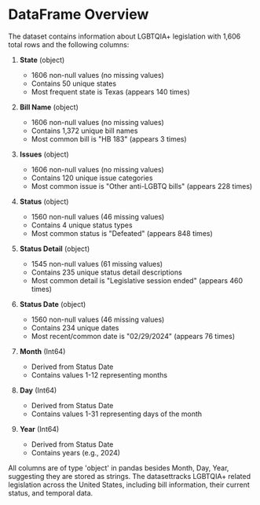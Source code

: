# DataFrame Overview

The dataset contains information about LGBTQIA+ legislation with 1,606 total rows and the following columns:

1. **State** (object)
   - 1606 non-null values (no missing values)
   - Contains 50 unique states
   - Most frequent state is Texas (appears 140 times)

2. **Bill Name** (object)
   - 1606 non-null values (no missing values)
   - Contains 1,372 unique bill names
   - Most common bill is "HB 183" (appears 3 times)

3. **Issues** (object)
   - 1606 non-null values (no missing values)
   - Contains 120 unique issue categories
   - Most common issue is "Other anti-LGBTQ bills" (appears 228 times)

4. **Status** (object)
   - 1560 non-null values (46 missing values)
   - Contains 4 unique status types
   - Most common status is "Defeated" (appears 848 times)

5. **Status Detail** (object)
   - 1545 non-null values (61 missing values)
   - Contains 235 unique status detail descriptions
   - Most common detail is "Legislative session ended" (appears 460 times)

6. **Status Date** (object)
   - 1560 non-null values (46 missing values)
   - Contains 234 unique dates
   - Most recent/common date is "02/29/2024" (appears 76 times)

7. **Month** (Int64)
   - Derived from Status Date
   - Contains values 1-12 representing months

8. **Day** (Int64)
   - Derived from Status Date
   - Contains values 1-31 representing days of the month

9. **Year** (Int64)
   - Derived from Status Date
   - Contains years (e.g., 2024)

All columns are of type 'object' in pandas besides Month, Day, Year, suggesting they are stored as strings. The datasettracks LGBTQIA+ related legislation across the United States, including bill information, their current status, and temporal data. 